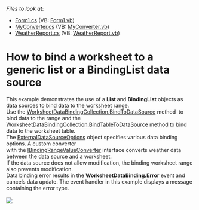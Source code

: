 <!-- default file list -->
*Files to look at*:

* [Form1.cs](./CS/DataBindingToListExample/Form1.cs) (VB: [Form1.vb](./VB/DataBindingToListExample/Form1.vb))
* [MyConverter.cs](./CS/DataBindingToListExample/MyConverter.cs) (VB: [MyConverter.vb](./VB/DataBindingToListExample/MyConverter.vb))
* [WeatherReport.cs](./CS/DataBindingToListExample/WeatherReport.cs) (VB: [WeatherReport.vb](./VB/DataBindingToListExample/WeatherReport.vb))
<!-- default file list end -->
# How to bind a worksheet to a generic list or a BindingList data source


This example demonstrates the use of a <strong>List<T> </strong>and <strong>BindingLIst<T></strong> objects as data sources to bind data to the worksheet range. <br>Use the <a href="http://help.devexpress.com/#CoreLibraries/DevExpressSpreadsheetWorksheetDataBindingCollection_BindToDataSourcetopic">WorksheetDataBindingCollection.BindToDataSource</a> method  to bind data to the range and the <a href="http://help.devexpress.com/#CoreLibraries/DevExpressSpreadsheetWorksheetDataBindingCollection_BindTableToDataSourcetopic">WorksheetDataBindingCollection.BindTableToDataSource</a> method to bind data to the worksheet table. <br>The <a href="http://help.devexpress.com/#CoreLibraries/clsDevExpressSpreadsheetExternalDataSourceOptionstopic">ExternalDataSourceOptions</a> object specifies various data binding options. A custom converter with the <a href="http://help.devexpress.com/#CoreLibraries/clsDevExpressSpreadsheetIBindingRangeValueConvertertopic">IBindingRangeValueConverter</a> interface converts weather data between the data source and a worksheet. <br>If the data source does not allow modification, the binding worksheet range also prevents modification. <br>Data binding error results in the <strong>WorksheetDataBinding.Error</strong> event and cancels data update. The event handler in this example displays a message containing the error type.<br><br><img src="https://raw.githubusercontent.com/DevExpress-Examples/how-to-bind-a-worksheet-to-a-generic-list-or-a-bindinglist-data-source-t480285/16.2.6+/media/1cc2cbf3-1f7e-11e7-80bf-00155d62480c.png">

<br/>


